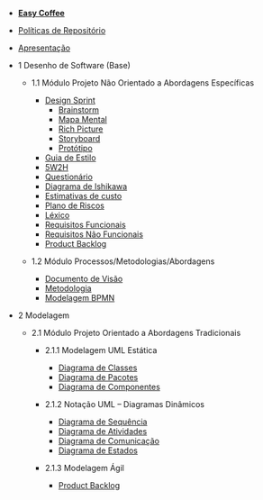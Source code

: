 - [<b>Easy Coffee</b>](/)
- [Políticas de Repositório](/politicas/politicas.md)
- [Apresentação](/apresentacao/apresentacao.md)

- 1 Desenho de Software (Base)
    - 1.1 Módulo Projeto Não Orientado a Abordagens Específicas

        - [Design Sprint](/entrega1/desing_sprint/design_sprint.md)
            - [Brainstorm](/entrega1/desing_sprint/brainstorm.md)
            - [Mapa Mental](/entrega1/desing_sprint/mapa_mental.md)
            - [Rich Picture](/entrega1/desing_sprint/rich_picture.md)
            - [Storyboard](/entrega1/desing_sprint/Storyboard.md)
            - [Protótipo](entrega1/prototipo.md)
        - [Guia de Estilo](entrega1/guia_de_estilo.md)
        - [5W2H](/entrega1/5w2h.md)
        - [Questionário](/entrega1/questionario.md)
        - [Diagrama de Ishikawa](/entrega1/diagrama_de_ishikawa.md)
        - [Estimativas de custo](/entrega1/estimativa.md)
        - [Plano de Riscos](entrega1/plano_de_riscos.md)
        - [Léxico](/entrega1/lexico.md)
        - [Requisitos Funcionais](/entrega1/requisitos.md)
        - [Requisitos Não Funcionais](/entrega1/requisitos_nao_funcionais.md)
        - [Product Backlog](entrega1/backlog.md)
        
    - 1.2 Módulo Processos/Metodologias/Abordagens
        - [Documento de Visão](entrega1/documento_de_visao.md)
        - [Metodologia](/entrega1/metodologia.md)
        - [Modelagem BPMN](/entrega1/bpmn.md)

- 2 Modelagem
    - 2.1 Módulo Projeto Orientado a Abordagens Tradicionais
        
        - 2.1.1 Modelagem UML Estática
            - [Diagrama de Classes](/entrega2/diagramas_uml/diagrama_de_classe.md)
            - [Diagrama de Pacotes](/entrega2/diagramas_uml/diagrama_de_pacotes.md)
            - [Diagrama de Componentes](/entrega2/diagramas_uml/diagrama_de_componentes.md)
            
        - 2.1.2 Notação UML – Diagramas Dinâmicos
            - [Diagrama de Sequência](/entrega2/diagramas_uml/diagrama_de_sequencia.md)
            - [Diagrama de Atividades](/entrega2/diagramas_uml/diagrama_de_atividades.md)
            - [Diagrama de Comunicação](/entrega2/diagramas_uml/diagrama_de_comunicacao.md)
            - [Diagrama de Estados](/entrega2/diagramas_uml/diagrama_de_estados.md)

        - 2.1.3 Modelagem Ágil
            - [Product Backlog](/entrega2/backlog_entrega2.md)

